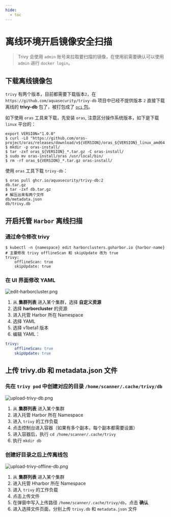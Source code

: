 ```yaml
---
hide:
  - toc
---
```


# 离线环境开启镜像安全扫描

> Trivy 会使用 `admin` 账号来拉取要扫描的镜像，在使用前需要确认可以使用 `admin` 进行 `docker login`。

## 下载离线镜像包

`trivy` 有两个版本，目前都需要下载版本`2`，在 `https://github.com/aquasecurity/trivy-db` 项目中已经不提供版本 `2`
直接下载离线的 __trivy-db__ 包了，被打包成了 [`oci` 包](https://github.com/aquasecurity/trivy-db/pkgs/container/trivy-db)。

如下使用 `oras` 工具来下载，先安装 `oras`, 注意区分操作系统版本，如下是下载 `linux` 平台的：

```shell
export VERSION="1.0.0"
$ curl -LO "https://github.com/oras-project/oras/releases/download/v${VERSION}/oras_${VERSION}_linux_amd64.tar.gz"
$ mkdir -p oras-install/
$ tar -zxf oras_${VERSION}_*.tar.gz -C oras-install/
$ sudo mv oras-install/oras /usr/local/bin/
$ rm -rf oras_${VERSION}_*.tar.gz oras-install/
```

使用 `oras` 工具下载 `trivy-db`：

```shell
$ oras pull ghcr.io/aquasecurity/trivy-db:2
db.tar.gz
$ tar -zxf db.tar.gz
# 解压出来有两个文件
db/metadata.json
db/trivy.db
```

## 开启托管 `Harbor` 离线扫描

### 通过命令修改 trivy

```shell
$ kubectl -n {namespace} edit harborclusters.goharbor.io {harbor-name}
# 主要修改 trivy offlineScan 和 skipUpdate 改为 true
trivy:
    offlineScan: true
    skipUpdate: true
```

### 在 UI 界面修改 YAML

![edit-harborcluster.png](https://docs.daocloud.io/daocloud-docs-images/docs/zh/docs/kangaroo/images/edit-harborcluster.png)

1. 从 __集群列表__ 进入某个集群，选择 __自定义资源__
1. 选择 __harborcluster__ 的资源
1. 进入托管 Harbor 所在 Namespace
1. 选择 YAML
1. 选择 v1beta1 版本
1. 编辑 YAML：

```yaml
trivy:
    offlineScan: true
    skipUpdate: true
```

## 上传 trivy.db 和 metadata.json 文件

### 先在 `trivy pod` 中创建对应的目录 `/home/scanner/.cache/trivy/db`

![upload-trivy-db.png](https://docs.daocloud.io/daocloud-docs-images/docs/zh/docs/kangaroo/images/upload-trivy-db.png)

1. 从 __集群列表__ 进入某个集群
2. 进入托管 Harbor 所在 Namespace
3. 进入 `trivy` 的工作负载
4. 点击控制台进入容器（如果有多个副本，每个副本都需要设置）
5. 进入容器后，执行 `cd /home/scanner/.cache/trivy`
6. 执行 `mkdir db`

### 创建好目录之后上传离线包

![upload-trivy-offline-db.png](https://docs.daocloud.io/daocloud-docs-images/docs/zh/docs/kangaroo/images/upload-trivy-offline-db.png)

1. 从 __集群列表__ 进入某个集群
2. 进入托管 Hharbor 所在 Namespace
3. 进入 `trivy` 的工作负载
4. 点击上传文件
5. 在弹窗中写入上传路径 `/home/scanner/.cache/trivy/db`，点击 __确认__
6. 进入选择文件页面，分别上传 `trivy.db` 和 `metadata.json` 文件
